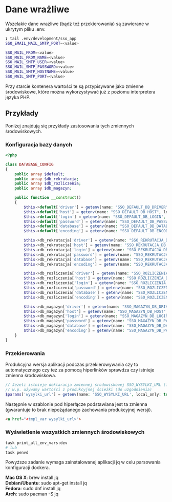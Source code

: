 # Dane wrażliwe

Wszelakie dane wrażliwe (bądź też przekierowania) są zawierane w ukrytym pliku .env.

```bash
❯ tail .env/development/sso_app
SSO_EMAIL_MAIL_SMTP_PORT=<value>

SSO_MAIL_FROM=<value>
SSO_MAIL_FROM_NAME=<value>
SSO_MAIL_SMTP_USER=<value>
SSO_MAIL_SMTP_PASSWORD=<value>
SSO_MAIL_SMTP_HOSTNAME=<value>
SSO_MAIL_SMTP_PORT=<value>
```

Przy starcie kontenera wartości te są przypisywane jako zmienne środowiskowe, które można wykorzystywać już z poziomu interpretera języka PHP.

## Przykłady 

Poniżej znajdują się przykłady zastosowania tych zmiennych środowiskowych.

### Konfiguracja bazy danych

```php
<?php

class DATABASE_CONFIG
{
    public array $default;
    public array $db_rekrutacja;
    public array $db_rozliczenia;
    public array $db_magazyn;

    public function __construct()
    {
        $this->default['driver'] = getenv(name: "SSO_DEFAULT_DB_DRIVER", local_only: true) ?: '';
        $this->default['host'] = getenv(name: "SSO_DEFAULT_DB_HOST", local_only: true) ?: '';
        $this->default['login'] = getenv(name: "SSO_DEFAULT_DB_LOGIN", local_only: true) ?: '';
        $this->default['password'] = getenv(name: "SSO_DEFAULT_DB_PASSWORD", local_only: true) ?: '';
        $this->default['database'] = getenv(name: "SSO_DEFAULT_DB_DATABASE", local_only: true) ?: '';
        $this->default['encoding'] = getenv(name: "SSO_DEFAULT_DB_ENCODING", local_only: true) ?: '';

        $this->db_rekrutacja['driver'] = getenv(name: "SSO_REKRUTACJA_DB_DRIVER", local_only: true) ?: '';
        $this->db_rekrutacja['host'] = getenv(name: "SSO_REKRUTACJA_DB_HOST", local_only: true) ?: '';
        $this->db_rekrutacja['login'] = getenv(name: "SSO_REKRUTACJA_DB_LOGIN", local_only: true) ?: '';
        $this->db_rekrutacja['password'] = getenv(name: "SSO_REKRUTACJA_DB_PASSWORD", local_only: true) ?: '';
        $this->db_rekrutacja['database'] = getenv(name: "SSO_REKRUTACJA_DB_DATABASE", local_only: true) ?: '';
        $this->db_rekrutacja['encoding'] = getenv(name: "SSO_REKRUTACJA_DB_PASSWORD", local_only: true) ?: '';

        $this->db_rozliczenia['driver'] = getenv(name: "SSO_ROZLICZENIA_DB_DRIVER", local_only: true) ?: '';
        $this->db_rozliczenia['host'] = getenv(name: "SSO_ROZLICZENIA_DB_HOST", local_only: true) ?: '';
        $this->db_rozliczenia['login'] = getenv(name: "SSO_ROZLICZENIA_DB_LOGIN", local_only: true) ?: '';
        $this->db_rozliczenia['password'] = getenv(name: "SSO_ROZLICZENIA_DB_PASSWORD", local_only: true) ?: '';
        $this->db_rozliczenia['database'] = getenv(name: "SSO_ROZLICZENIA_DB_DATABASE", local_only: true) ?: '';
        $this->db_rozliczenia['encoding'] = getenv(name: "SSO_ROZLICZENIA_DB_PASSWORD", local_only: true) ?: '';

        $this->db_magazyn['driver'] = getenv(name: "SSO_MAGAZYN_DB_DRIVER", local_only: true) ?: '';
        $this->db_magazyn['host'] = getenv(name: "SSO_MAGAZYN_DB_HOST", local_only: true) ?: '';
        $this->db_magazyn['login'] = getenv(name: "SSO_MAGAZYN_DB_LOGIN", local_only: true) ?: '';
        $this->db_magazyn['password'] = getenv(name: "SSO_MAGAZYN_DB_PASSWORD", local_only: true) ?: '';
        $this->db_magazyn['database'] = getenv(name: "SSO_MAGAZYN_DB_DATABASE", local_only: true) ?: '';
        $this->db_magazyn['encoding'] = getenv(name: "SSO_MAGAZYN_DB_PASSWORD", local_only: true) ?: '';
    }
}
```

### Przekierowania

Produkcyjna wersja aplikacji podczas przekierowywania czy to automatycznego czy też za pomocą hiperlinków sprawdza czy istnieje zmienna środowiskowa.

```php
// Jeżeli istnieje deklaracja zmiennej środowiskowej SSO_WYSYLKI_URL (i nie jest ona pustym łańcuchem znakowym) to używamy jej wartości
// w.p. używamy wartości z produkcyjnej ścieżki (do uzgodnienia)
$params['wysylki_url'] = getenv(name: 'SSO_WYSYLKI_URL', local_only: true) ?: 'https://wysylki121.cursor.pl';
```

Następnie w szablonie pod hiperłącze podstawiana jest ta zmienna (gwarantuje to brak niepożądanego zachowania produkcyjnej wersji).

```html
<a href="<tmpl_var wysylki_url>">
```

### Wyświetlenie wszystkich zmiennych środowiskowych

```bash
task print_all_env_vars:dev
# lub
task penvd
```

<div class="warning">

Powyższe zadanie wymaga zainstalowanej aplikacji jq w celu parsowania konfiguracji dockera.

**Mac OS X**:      brew install jq         <br />
**Debian/Ubuntu**: sudo apt-get install jq <br />
**Fedora**:        sudo dnf install jq     <br />
**Arch**:          sudo pacman -S jq       <br />


</div>

